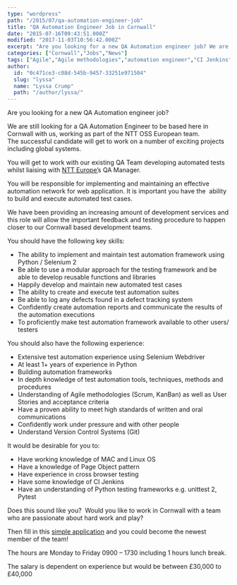 ```yaml
---
type: "wordpress"
path: "/2015/07/qa-automation-engineer-job"
title: "QA Automation Engineer Job in Cornwall"
date: "2015-07-16T09:43:51.000Z"
modified: "2017-11-03T10:56:42.000Z"
excerpt: "Are you looking for a new QA Automation engineer job? We are still looking for a QA Automation Engineer to be based here in Cornwall with us, working as part of the NTT OSS European team. The successful candidate will get to work on a number of exciting projects including global systems. You will get …"
categories: ["Cornwall","Jobs","News"]
tags: ["Agile","Agile methodologies","automation engineer","CI Jenkins","framework","Git","Headforwards","job","jobs in cornwall","Kanban","Linux","MAC","NTT","NTT Europe","NTT OSS","OSS","Python","QA","QA Automation","QA Automation engineer","QA Manager","scrum","Selenium","Version Control Systems","webdriver"]
author:
  id: "0c471ce3-c08d-545b-9457-33251e971504"
  slug: "lyssa"
  name: "Lyssa Crump"
  path: "/author/lyssa/"
---
```

Are you looking for a new QA Automation engineer job?

We are still looking for a QA Automation Engineer to be based here in Cornwall with us, working as part of the NTT OSS European team.  
The successful candidate will get to work on a number of exciting projects including global systems.

You will get to work with our existing QA Team developing automated tests whilst liaising with [NTT Europe’](http://www.eu.ntt.com/en/index.html)s QA Manager.

You will be responsible for implementing and maintaining an effective automation network for web application. It is important you have the  ability to build and execute automated test cases.

We have been providing an increasing amount of development services and this role will allow the important feedback and testing procedure to happen closer to our Cornwall based development teams.

You should have the following key skills:

*   The ability to implement and maintain test automation framework using Python / Selenium 2
*   Be able to use a modular approach for the testing framework and be able to develop reusable functions and libraries
*   Happily develop and maintain new automated test cases
*   The ability to create and execute test automation suites
*   Be able to log any defects found in a defect tracking system
*   Confidently create automation reports and communicate the results of the automation executions
*   To proficiently make test automation framework available to other users/ testers

You should also have the following experience:

*   Extensive test automation experience using Selenium Webdriver
*   At least 1+ years of experience in Python
*   Building automation frameworks
*   In depth knowledge of test automation tools, techniques, methods and procedures
*   Understanding of Agile methodologies (Scrum, KanBan) as well as User Stories and acceptance criteria
*   Have a proven ability to meet high standards of written and oral communications
*   Confidently work under pressure and with other people
*   Understand Version Control Systems (Git)

It would be desirable for you to:

*   Have working knowledge of MAC and Linux OS
*   Have a knowledge of Page Object pattern
*   Have experience in cross browser testing
*   Have some knowledge of CI Jenkins
*   Have an understanding of Python testing frameworks e.g. unittest 2, Pytest

Does this sound like you?  Would you like to work in Cornwall with a team who are passionate about hard work and play?

Then fill in this [simple application](http://www.headforwards.com/careers/application-form/) and you could become the newest member of the team!

The hours are Monday to Friday 0900 – 1730 including 1 hours lunch break.

The salary is dependent on experience but would be between £30,000 to £40,000